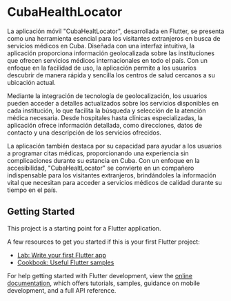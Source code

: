 # CubaHealthLocator

La aplicación móvil "CubaHealtLocator", desarrollada en Flutter, se presenta como una herramienta esencial para los visitantes extranjeros en busca de servicios médicos en Cuba. Diseñada con una interfaz intuitiva, la aplicación proporciona información geolocalizada sobre las instituciones que ofrecen servicios médicos internacionales en todo el país. Con un enfoque en la facilidad de uso, la aplicación permite a los usuarios descubrir de manera rápida y sencilla los centros de salud cercanos a su ubicación actual.

Mediante la integración de tecnología de geolocalización, los usuarios pueden acceder a detalles actualizados sobre los servicios disponibles en cada institución, lo que facilita la búsqueda y selección de la atención médica necesaria. Desde hospitales hasta clínicas especializadas, la aplicación ofrece información detallada, como direcciones, datos de contacto y una descripción de los servicios ofrecidos.

La aplicación también destaca por su capacidad para ayudar a los usuarios a programar citas médicas, proporcionando una experiencia sin complicaciones durante su estancia en Cuba. Con un enfoque en la accesibilidad, "CubaHealtLocator" se convierte en un compañero indispensable para los visitantes extranjeros, brindándoles la información vital que necesitan para acceder a servicios médicos de calidad durante su tiempo en el país.

## Getting Started

This project is a starting point for a Flutter application.

A few resources to get you started if this is your first Flutter project:

- [Lab: Write your first Flutter app](https://docs.flutter.dev/get-started/codelab)
- [Cookbook: Useful Flutter samples](https://docs.flutter.dev/cookbook)

For help getting started with Flutter development, view the
[online documentation](https://docs.flutter.dev/), which offers tutorials,
samples, guidance on mobile development, and a full API reference.
